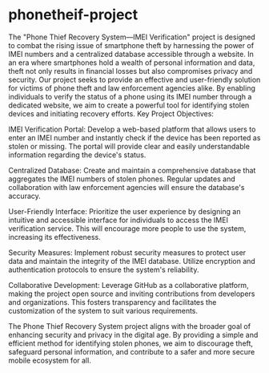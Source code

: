 # phonetheif-project
The "Phone Thief Recovery System—IMEI Verification" project is designed to combat the rising issue of smartphone theft by harnessing the power of IMEI numbers and a centralized database accessible through a website. In an era where smartphones hold a wealth of personal information and data, theft not only results in financial losses but also compromises privacy and security.
Our project seeks to provide an effective and user-friendly solution for victims of phone theft and law enforcement agencies alike. By enabling individuals to verify the status of a phone using its IMEI number through a dedicated website, we aim to create a powerful tool for identifying stolen devices and initiating recovery efforts.
Key Project Objectives:


IMEI Verification Portal: Develop a web-based platform that allows users to enter an IMEI number and instantly check if the device has been reported as stolen or missing. The portal will provide clear and easily understandable information regarding the device's status.


Centralized Database: Create and maintain a comprehensive database that aggregates the IMEI numbers of stolen phones. Regular updates and collaboration with law enforcement agencies will ensure the database's accuracy.


User-Friendly Interface: Prioritize the user experience by designing an intuitive and accessible interface for individuals to access the IMEI verification service. This will encourage more people to use the system, increasing its effectiveness.


Security Measures: Implement robust security measures to protect user data and maintain the integrity of the IMEI database. Utilize encryption and authentication protocols to ensure the system's reliability.


Collaborative Development: Leverage GitHub as a collaborative platform, making the project open source and inviting contributions from developers and organizations. This fosters transparency and facilitates the customization of the system to suit various requirements.


The Phone Thief Recovery System project aligns with the broader goal of enhancing security and privacy in the digital age. By providing a simple and efficient method for identifying stolen phones, we aim to discourage theft, safeguard personal information, and contribute to a safer and more secure mobile ecosystem for all.
